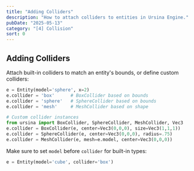 ```yaml
---
title: "Adding Colliders"
description: "How to attach colliders to entities in Ursina Engine."
pubDate: "2025-05-13"
category: "[4] Collision"
sort: 0
---
```


## Adding Colliders

Attach built-in colliders to match an entity's bounds, or define custom colliders:

```python
e = Entity(model='sphere', x=2)
e.collider = 'box'      # BoxCollider based on bounds
e.collider = 'sphere'   # SphereCollider based on bounds
e.collider = 'mesh'     # MeshCollider based on shape

# Custom collider instances
from ursina import BoxCollider, SphereCollider, MeshCollider, Vec3
e.collider = BoxCollider(e, center=Vec3(0,0,0), size=Vec3(1,1,1))
e.collider = SphereCollider(e, center=Vec3(0,0,0), radius=.75)
e.collider = MeshCollider(e, mesh=e.model, center=Vec3(0,0,0))
```

Make sure to set `model` before `collider` for built-in types:

```python
e = Entity(model='cube', collider='box')
```